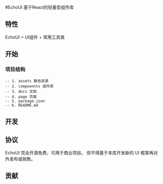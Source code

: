 #EchoUI
基于React的轻量型组件库

## 特性
EchoUI = UI组件 + 常用工具类

## 开始
### 项目结构
    -- 1. assets 静态资源
    -- 2. compoennts 组件库
    -- 3. docs 文档
    -- 4. page 页面
    -- 5. package.json 
    -- 6. README.md

## 开发


## 协议
EchoUI 完全开源免费，可用于商业项目。
但不得基于本库开发新的 UI 框架再对外发布或销售。

## 贡献
